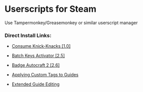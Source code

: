 # Userscripts for Steam
Use Tampermonkey/Greasemonkey or similar userscript manager

### Direct Install Links:
* [Consume Knick-Knacks [1.0]](https://github.com/LiteOnE/Steam-Scripts/raw/master/Consume-Knick-Knacks/Consume-Knick-Knacks.user.js)

* [Batch Keys Activator [2.5]](https://github.com/LiteOnE/Steam-Scripts/raw/master/Batch-Keys-Activator/Batch-Keys-Activator.user.js)

* [Badge Autocraft 2 [2.6]](https://github.com/LiteOnE/Steam-Scripts/raw/master/Badge-Autocraft-2/Badge-Autocraft-2.user.js)

* [Applying Custom Tags to Guides](https://github.com/LiteOnE/Steam-Scripts/raw/master/Applying-Custom-Tags-to-Guides.user.js)

* [Extended Guide Editing](https://github.com/LiteOnE/Steam-Scripts/raw/master/Extended-Guide-Editing.user.js)
